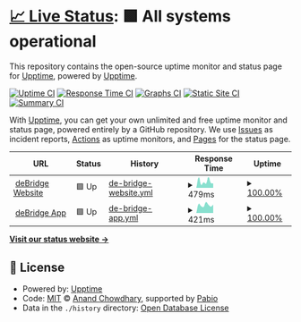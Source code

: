 # [📈 Live Status](https://demo.upptime.js.org): <!--live status--> **🟩 All systems operational**

This repository contains the open-source uptime monitor and status page for [Upptime](https://upptime.js.org), powered by [Upptime](https://github.com/upptime/upptime).

[![Uptime CI](https://github.com/deBridge/status/workflows/Uptime%20CI/badge.svg)](https://github.com/deBridge/status/actions?query=workflow%3A%22Uptime+CI%22)
[![Response Time CI](https://github.com/deBridge/status/workflows/Response%20Time%20CI/badge.svg)](https://github.com/deBridge/status/actions?query=workflow%3A%22Response+Time+CI%22)
[![Graphs CI](https://github.com/deBridge/status/workflows/Graphs%20CI/badge.svg)](https://github.com/deBridge/status/actions?query=workflow%3A%22Graphs+CI%22)
[![Static Site CI](https://github.com/deBridge/status/workflows/Static%20Site%20CI/badge.svg)](https://github.com/deBridge/status/actions?query=workflow%3A%22Static+Site+CI%22)
[![Summary CI](https://github.com/deBridge/status/workflows/Summary%20CI/badge.svg)](https://github.com/deBridge/status/actions?query=workflow%3A%22Summary+CI%22)

With [Upptime](https://upptime.js.org), you can get your own unlimited and free uptime monitor and status page, powered entirely by a GitHub repository. We use [Issues](https://github.com/upptime/upptime/issues) as incident reports, [Actions](https://github.com/deBridge/status/actions) as uptime monitors, and [Pages](https://demo.upptime.js.org) for the status page.

<!--start: status pages-->
<!-- This summary is generated by Upptime (https://github.com/upptime/upptime) -->
<!-- Do not edit this manually, your changes will be overwritten -->
<!-- prettier-ignore -->
| URL | Status | History | Response Time | Uptime |
| --- | ------ | ------- | ------------- | ------ |
| <img alt="" src="https://icons.duckduckgo.com/ip3/debridge.finance.ico" height="13"> [deBridge Website](https://debridge.finance) | 🟩 Up | [de-bridge-website.yml](https://github.com/rafaeldebridge/status/commits/HEAD/history/de-bridge-website.yml) | <details><summary><img alt="Response time graph" src="./graphs/de-bridge-website/response-time-week.png" height="20"> 479ms</summary><br><a href="https://rafaeldebridge.github.io/status/history/de-bridge-website"><img alt="Response time 518" src="https://img.shields.io/endpoint?url=https%3A%2F%2Fraw.githubusercontent.com%2Frafaeldebridge%2Fstatus%2FHEAD%2Fapi%2Fde-bridge-website%2Fresponse-time.json"></a><br><a href="https://rafaeldebridge.github.io/status/history/de-bridge-website"><img alt="24-hour response time 344" src="https://img.shields.io/endpoint?url=https%3A%2F%2Fraw.githubusercontent.com%2Frafaeldebridge%2Fstatus%2FHEAD%2Fapi%2Fde-bridge-website%2Fresponse-time-day.json"></a><br><a href="https://rafaeldebridge.github.io/status/history/de-bridge-website"><img alt="7-day response time 479" src="https://img.shields.io/endpoint?url=https%3A%2F%2Fraw.githubusercontent.com%2Frafaeldebridge%2Fstatus%2FHEAD%2Fapi%2Fde-bridge-website%2Fresponse-time-week.json"></a><br><a href="https://rafaeldebridge.github.io/status/history/de-bridge-website"><img alt="30-day response time 555" src="https://img.shields.io/endpoint?url=https%3A%2F%2Fraw.githubusercontent.com%2Frafaeldebridge%2Fstatus%2FHEAD%2Fapi%2Fde-bridge-website%2Fresponse-time-month.json"></a><br><a href="https://rafaeldebridge.github.io/status/history/de-bridge-website"><img alt="1-year response time 518" src="https://img.shields.io/endpoint?url=https%3A%2F%2Fraw.githubusercontent.com%2Frafaeldebridge%2Fstatus%2FHEAD%2Fapi%2Fde-bridge-website%2Fresponse-time-year.json"></a></details> | <details><summary><a href="https://rafaeldebridge.github.io/status/history/de-bridge-website">100.00%</a></summary><a href="https://rafaeldebridge.github.io/status/history/de-bridge-website"><img alt="All-time uptime 100.00%" src="https://img.shields.io/endpoint?url=https%3A%2F%2Fraw.githubusercontent.com%2Frafaeldebridge%2Fstatus%2FHEAD%2Fapi%2Fde-bridge-website%2Fuptime.json"></a><br><a href="https://rafaeldebridge.github.io/status/history/de-bridge-website"><img alt="24-hour uptime 100.00%" src="https://img.shields.io/endpoint?url=https%3A%2F%2Fraw.githubusercontent.com%2Frafaeldebridge%2Fstatus%2FHEAD%2Fapi%2Fde-bridge-website%2Fuptime-day.json"></a><br><a href="https://rafaeldebridge.github.io/status/history/de-bridge-website"><img alt="7-day uptime 100.00%" src="https://img.shields.io/endpoint?url=https%3A%2F%2Fraw.githubusercontent.com%2Frafaeldebridge%2Fstatus%2FHEAD%2Fapi%2Fde-bridge-website%2Fuptime-week.json"></a><br><a href="https://rafaeldebridge.github.io/status/history/de-bridge-website"><img alt="30-day uptime 100.00%" src="https://img.shields.io/endpoint?url=https%3A%2F%2Fraw.githubusercontent.com%2Frafaeldebridge%2Fstatus%2FHEAD%2Fapi%2Fde-bridge-website%2Fuptime-month.json"></a><br><a href="https://rafaeldebridge.github.io/status/history/de-bridge-website"><img alt="1-year uptime 100.00%" src="https://img.shields.io/endpoint?url=https%3A%2F%2Fraw.githubusercontent.com%2Frafaeldebridge%2Fstatus%2FHEAD%2Fapi%2Fde-bridge-website%2Fuptime-year.json"></a></details>
| <img alt="" src="https://icons.duckduckgo.com/ip3/app.debridge.finance.ico" height="13"> [deBridge App](https://app.debridge.finance/) | 🟩 Up | [de-bridge-app.yml](https://github.com/rafaeldebridge/status/commits/HEAD/history/de-bridge-app.yml) | <details><summary><img alt="Response time graph" src="./graphs/de-bridge-app/response-time-week.png" height="20"> 421ms</summary><br><a href="https://rafaeldebridge.github.io/status/history/de-bridge-app"><img alt="Response time 535" src="https://img.shields.io/endpoint?url=https%3A%2F%2Fraw.githubusercontent.com%2Frafaeldebridge%2Fstatus%2FHEAD%2Fapi%2Fde-bridge-app%2Fresponse-time.json"></a><br><a href="https://rafaeldebridge.github.io/status/history/de-bridge-app"><img alt="24-hour response time 439" src="https://img.shields.io/endpoint?url=https%3A%2F%2Fraw.githubusercontent.com%2Frafaeldebridge%2Fstatus%2FHEAD%2Fapi%2Fde-bridge-app%2Fresponse-time-day.json"></a><br><a href="https://rafaeldebridge.github.io/status/history/de-bridge-app"><img alt="7-day response time 421" src="https://img.shields.io/endpoint?url=https%3A%2F%2Fraw.githubusercontent.com%2Frafaeldebridge%2Fstatus%2FHEAD%2Fapi%2Fde-bridge-app%2Fresponse-time-week.json"></a><br><a href="https://rafaeldebridge.github.io/status/history/de-bridge-app"><img alt="30-day response time 690" src="https://img.shields.io/endpoint?url=https%3A%2F%2Fraw.githubusercontent.com%2Frafaeldebridge%2Fstatus%2FHEAD%2Fapi%2Fde-bridge-app%2Fresponse-time-month.json"></a><br><a href="https://rafaeldebridge.github.io/status/history/de-bridge-app"><img alt="1-year response time 535" src="https://img.shields.io/endpoint?url=https%3A%2F%2Fraw.githubusercontent.com%2Frafaeldebridge%2Fstatus%2FHEAD%2Fapi%2Fde-bridge-app%2Fresponse-time-year.json"></a></details> | <details><summary><a href="https://rafaeldebridge.github.io/status/history/de-bridge-app">100.00%</a></summary><a href="https://rafaeldebridge.github.io/status/history/de-bridge-app"><img alt="All-time uptime 99.98%" src="https://img.shields.io/endpoint?url=https%3A%2F%2Fraw.githubusercontent.com%2Frafaeldebridge%2Fstatus%2FHEAD%2Fapi%2Fde-bridge-app%2Fuptime.json"></a><br><a href="https://rafaeldebridge.github.io/status/history/de-bridge-app"><img alt="24-hour uptime 100.00%" src="https://img.shields.io/endpoint?url=https%3A%2F%2Fraw.githubusercontent.com%2Frafaeldebridge%2Fstatus%2FHEAD%2Fapi%2Fde-bridge-app%2Fuptime-day.json"></a><br><a href="https://rafaeldebridge.github.io/status/history/de-bridge-app"><img alt="7-day uptime 100.00%" src="https://img.shields.io/endpoint?url=https%3A%2F%2Fraw.githubusercontent.com%2Frafaeldebridge%2Fstatus%2FHEAD%2Fapi%2Fde-bridge-app%2Fuptime-week.json"></a><br><a href="https://rafaeldebridge.github.io/status/history/de-bridge-app"><img alt="30-day uptime 100.00%" src="https://img.shields.io/endpoint?url=https%3A%2F%2Fraw.githubusercontent.com%2Frafaeldebridge%2Fstatus%2FHEAD%2Fapi%2Fde-bridge-app%2Fuptime-month.json"></a><br><a href="https://rafaeldebridge.github.io/status/history/de-bridge-app"><img alt="1-year uptime 99.98%" src="https://img.shields.io/endpoint?url=https%3A%2F%2Fraw.githubusercontent.com%2Frafaeldebridge%2Fstatus%2FHEAD%2Fapi%2Fde-bridge-app%2Fuptime-year.json"></a></details>

<!--end: status pages-->

[**Visit our status website →**](https://demo.upptime.js.org)

## 📄 License

- Powered by: [Upptime](https://github.com/upptime/upptime)
- Code: [MIT](./LICENSE) © [Anand Chowdhary](https://anandchowdhary.com), supported by [Pabio](https://pabio.com)
- Data in the `./history` directory: [Open Database License](https://opendatacommons.org/licenses/odbl/1-0/)
